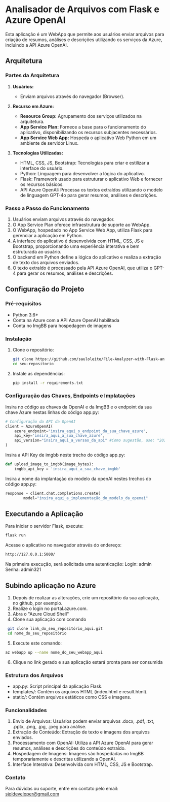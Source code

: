 # Analisador de Arquivos com Flask e Azure OpenAI

Esta aplicação é um WebApp que permite aos usuários enviar arquivos para criação de resumos, análises e descrições utilizando os serviços da Azure, incluindo a API Azure OpenAI.

## Arquitetura

### Partes da Arquitetura

1. **Usuários:**
   - Enviam arquivos através do navegador (Browser).

2. **Recurso em Azure:**
   - **Resource Group:** Agrupamento dos serviços utilizados na arquitetura.
   - **App Service Plan:** Fornece a base para o funcionamento do aplicativo, disponibilizando os recursos subjacentes necessários.
   - **App Service Web App:** Hospeda o aplicativo Web Python em um ambiente de servidor Linux.

3. **Tecnologias Utilizadas:**
   - HTML, CSS, JS, Bootstrap: Tecnologias para criar e estilizar a interface do usuário.
   - Python: Linguagem para desenvolver a lógica do aplicativo.
   - Flask: Framework usado para estruturar o aplicativo Web e fornecer os recursos básicos.
   - API Azure OpenAI: Processa os textos extraídos utilizando o modelo de linguagem GPT-4o para gerar resumos, análises e descrições.

### Passo a Passo do Funcionamento

1. Usuários enviam arquivos através do navegador.
2. O App Service Plan oferece infraestrutura de suporte ao WebApp.
3. O WebApp, hospedado no App Service Web App, utiliza Flask para gerenciar a aplicação em Python.
4. A interface do aplicativo é desenvolvida com HTML, CSS, JS e Bootstrap, proporcionando uma experiência interativa e bem estruturada ao usuário.
5. O backend em Python define a lógica do aplicativo e realiza a extração de texto dos arquivos enviados.
6. O texto extraído é processado pela API Azure OpenAI, que utiliza o GPT-4 para gerar os resumos, análises e descrições.

## Configuração do Projeto

### Pré-requisitos

- Python 3.6+
- Conta na Azure com a API Azure OpenAI habilitada
- Conta no ImgBB para hospedagem de imagens

### Instalação

1. Clone o repositório:
   ```bash
   git clone https://github.com/sauloleite/File-Analyzer-with-Flask-and-Azure-OpenAI.git
   cd seu-repositorio
2. Instale as dependências:
   ```bash
   pip install -r requirements.txt
### Configuração das Chaves, Endpoints e Implatações
Insira no código as chaves da OpenAI e da ImgBB e o endpoint da sua chave Azure nestas linhas do código app.py:
```python
# Configuração da API da OpenAI
client = AzureOpenAI(
    azure_endpoint="insira_aqui_o_endpoint_da_sua_chave_azure",
    api_key='insira_aqui_a_sua_chave_azure',
    api_version="insira_aqui_a_versao_da_api" #Como sugestão, use: "2024-02-01"
)
```
Insira a API Key de imgbb neste trecho do código app.py:
```python
def upload_image_to_imgbb(image_bytes):
    imgbb_api_key = 'insira_aqui_a_sua_chave_imgbb'
```

Insira a nome da implantação do modelo da openAI nestes trechos do código app.py:
```python
response = client.chat.completions.create(
        model="insira_aqui_a_implementação_do_modelo_da_openai"
```
## Executando a Aplicação

Para iniciar o servidor Flask, execute:

```bash
flask run
```

Acesse o aplicativo no navegador através do endereço:
```bash
http://127.0.0.1:5000/
```

Na primeira execução, será solicitada uma autenticação:
Login: admin
Senha: admin321

## Subindo aplicação no Azure
1. Depois de realizar as alterações, crie um repositório da sua aplicação, no github, por exemplo.
2. Realize o login no portal.azure.com.
3. Abra o "Azure Cloud Shell"
4. Clone sua aplicação com comando
  ```bash
   git clone link_do_seu_repositório_aqui.git
   cd nome_do_seu_repositório
  ```
5. Execute este comando:
  ```bash
az webapp up --name nome_do_seu_webapp_aqui
  ```
6. Clique no link gerado e sua aplicação estará pronta para ser consumida

   
### Estrutura dos Arquivos
- app.py: Script principal da aplicação Flask.
- templates/: Contém os arquivos HTML (index.html e result.html).
- static/: Contém arquivos estáticos como CSS e imagens.

### Funcionalidades

1. Envio de Arquivos: Usuários podem enviar arquivos .docx, .pdf, .txt, .pptx, .png, .jpg, .jpeg para análise.
2. Extração de Conteúdo: Extração de texto e imagens dos arquivos enviados.
3. Processamento com OpenAI: Utiliza a API Azure OpenAI para gerar resumos, análises e descrições do conteúdo extraído.
4. Hospedagem de Imagens: Imagens são hospedadas no ImgBB temporariamente e descritas utilizando a OpenAI.
5. Interface Interativa: Desenvolvida com HTML, CSS, JS e Bootstrap.

### Contato
Para dúvidas ou suporte, entre em contato pelo email: sjoldeveloper@gmail.com

